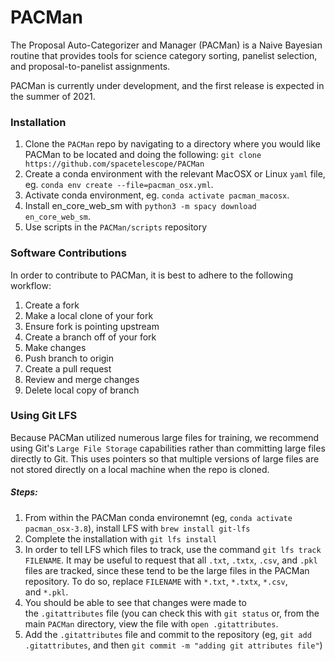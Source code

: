 # PACMan
The Proposal Auto-Categorizer and Manager (PACMan) is a Naive Bayesian routine that provides tools for science category sorting, panelist selection, and proposal-to-panelist assignments.

PACMan is currently under development, and the first release is expected in the summer of 2021.

### Installation
1. Clone the `PACMan` repo by navigating to a directory where you would like PACMan to be located and doing the following:
`git clone https://github.com/spacetelescope/PACMan`
2. Create a conda environment with the relevant MacOSX or Linux `yaml` file, eg. `conda env create --file=pacman_osx.yml`.
3. Activate conda environment, eg. `conda activate pacman_macosx`.
4. Install en_core_web_sm with `python3 -m spacy download en_core_web_sm`.
5. Use scripts in the `PACMan/scripts` repository

### Software Contributions
In order to contribute to PACMan, it is best to adhere to the following workflow:
1. Create a fork
2. Make a local clone of your fork
3. Ensure fork is pointing upstream
4. Create a branch off of your fork
5. Make changes
6. Push branch to origin
7. Create a pull request
8. Review and merge changes
9. Delete local copy of branch

### Using Git LFS

Because PACMan utilized numerous large files for training, we recommend using Git's `Large File Storage` capabilities rather than committing large files directly to Git. This uses pointers so that multiple versions of large files are not stored directly on a local machine when the repo is cloned.

##### Steps:
1) From within the PACMan conda environemnt (eg, `conda activate pacman_osx-3.8`), install LFS with `brew install git-lfs`
2) Complete the installation with `git lfs install`
3) In order to tell LFS which files to track, use the command `git lfs track FILENAME`. It may be useful to request that all `.txt`, `.txtx`, `.csv`, and `.pkl` files are tracked, since these tend to be the large files in the PACMan repository. To do so, replace `FILENAME` with `*.txt`, `*.txtx`, `*.csv`, and `*.pkl`.
4) You should be able to see that changes were made to the `.gitattributes` file (you can check this with `git status` or, from the main `PACMan` directory, view the file with `open .gitattributes`.
5) Add the `.gitattributes` file and commit to the repository (eg, `git add .gitattributes`, and then `git commit -m "adding git attributes file"`)

